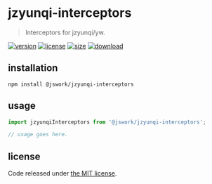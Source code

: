 # jzyunqi-interceptors
> Interceptors for jzyunqi/yw.

[![version][version-image]][version-url]
[![license][license-image]][license-url]
[![size][size-image]][size-url]
[![download][download-image]][download-url]

## installation
```shell
npm install @jswork/jzyunqi-interceptors
```

## usage
```js
import jzyunqiInterceptors from '@jswork/jzyunqi-interceptors';

// usage goes here.
```

## license
Code released under [the MIT license](https://github.com/afeiship/jzyunqi-interceptors/blob/master/LICENSE.txt).

[version-image]: https://img.shields.io/npm/v/@jswork/jzyunqi-interceptors
[version-url]: https://npmjs.org/package/@jswork/jzyunqi-interceptors

[license-image]: https://img.shields.io/npm/l/@jswork/jzyunqi-interceptors
[license-url]: https://github.com/afeiship/jzyunqi-interceptors/blob/master/LICENSE.txt

[size-image]: https://img.shields.io/bundlephobia/minzip/@jswork/jzyunqi-interceptors
[size-url]: https://github.com/afeiship/jzyunqi-interceptors/blob/master/dist/jzyunqi-interceptors.min.js

[download-image]: https://img.shields.io/npm/dm/@jswork/jzyunqi-interceptors
[download-url]: https://www.npmjs.com/package/@jswork/jzyunqi-interceptors
